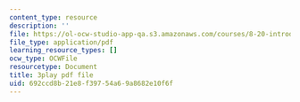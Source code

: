 ```yaml
---
content_type: resource
description: ''
file: https://ol-ocw-studio-app-qa.s3.amazonaws.com/courses/8-20-introduction-to-special-relativity-january-iap-2021/692ccd8b21e8f39754a69a8682e10f6f_Tc7g4iF8pHc.pdf
file_type: application/pdf
learning_resource_types: []
ocw_type: OCWFile
resourcetype: Document
title: 3play pdf file
uid: 692ccd8b-21e8-f397-54a6-9a8682e10f6f
---
```

